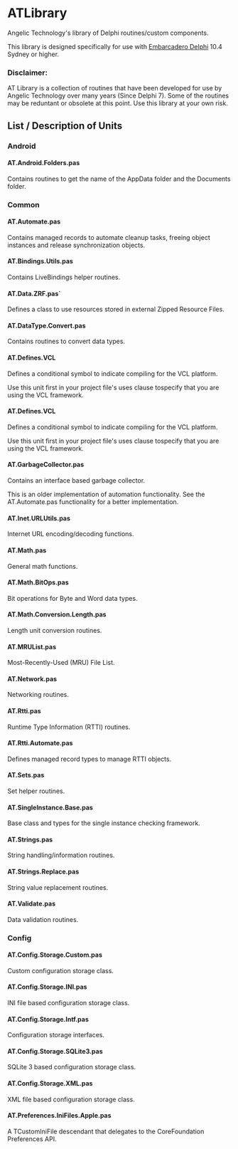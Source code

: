 # ATLibrary

Angelic Technology's library of Delphi routines/custom components.

This library is designed specifically for use with [Embarcadero Delphi](https://www.embarcadero.com/products/delphi) 10.4 Sydney or higher.

### Disclaimer:

AT Library is a collection of routines that have been developed for use by Angelic Technology over many years (Since Delphi 7). Some of the routines may be reduntant or obsolete at this point. Use this library at your own risk.

## List / Description of Units

### Android

#### AT.Android.Folders.pas

Contains routines to get the name of the AppData folder and the Documents folder.

### Common

#### AT.Automate.pas

Contains managed records to automate cleanup tasks, freeing object instances and release synchronization objects.

#### AT.Bindings.Utils.pas

Contains LiveBindings helper routines.

#### AT.Data.ZRF.pas`

Defines a class to use resources stored in external Zipped Resource Files.

#### AT.DataType.Convert.pas

Contains routines to convert data types.

#### AT.Defines.VCL

Defines a conditional symbol to indicate compiling for the VCL platform. 

Use this unit first in your project file's uses clause tospecify that you are using the VCL framework. 

#### AT.Defines.VCL

Defines a conditional symbol to indicate compiling for the VCL platform. 

Use this unit first in your project file's uses clause tospecify that you are using the VCL framework. 

#### AT.GarbageCollector.pas

Contains an interface based garbage collector.

This is an older implementation of automation functionality. See the AT.Automate.pas functionality for a better implementation.

#### AT.Inet.URLUtils.pas

Internet URL encoding/decoding functions.

#### AT.Math.pas

General math functions.

#### AT.Math.BitOps.pas

Bit operations for Byte and Word data types.

#### AT.Math.Conversion.Length.pas

Length unit conversion routines.

#### AT.MRUList.pas

Most-Recently-Used (MRU) File List.

#### AT.Network.pas

Networking routines.

#### AT.Rtti.pas

Runtime Type Information (RTTI) routines.

#### AT.Rtti.Automate.pas

Defines managed record types to manage RTTI objects.

#### AT.Sets.pas

Set helper routines.

#### AT.SingleInstance.Base.pas

Base class and types for the single instance checking framework.

#### AT.Strings.pas

String handling/information routines.

#### AT.Strings.Replace.pas

String value replacement routines.

#### AT.Validate.pas

Data validation routines.

### Config

#### AT.Config.Storage.Custom.pas

Custom configuration storage class.

#### AT.Config.Storage.INI.pas

INI file based configuration storage class.

#### AT.Config.Storage.Intf.pas

Configuration storage interfaces.

#### AT.Config.Storage.SQLite3.pas

SQLite 3 based configuration storage class.

#### AT.Config.Storage.XML.pas

XML file based configuration storage class.

#### AT.Preferences.IniFiles.Apple.pas

A TCustomIniFile descendant that delegates to the CoreFoundation Preferences API. 



